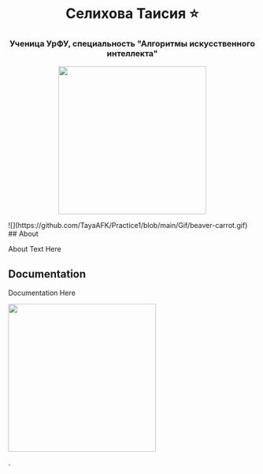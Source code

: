 <h1 align="center">Селихова Таисия ⭐</h1>
<h3 align="center"> Ученица УрФУ, специальность "Алгоритмы искусственного интеллекта" </h3>


<p align="center">
      <img src="https://i.pinimg.com/736x/72/eb/5a/72eb5a580ee9d763bd156094e7ed4e6e.jpg" width="300">

</p>
![](https://github.com/TayaAFK/Practice1/blob/main/Gif/beaver-carrot.gif)
## About

About Text Here

## Documentation

Documentation Here

<img src="https://tenor.com/ru/view/beaver-carrot-heart-eating-nibbling-gif-8805641863019250477" width="300">

.
